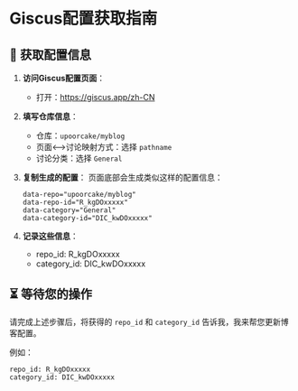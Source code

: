 # Giscus配置获取指南

## 📝 获取配置信息

1. **访问Giscus配置页面**：
   - 打开：https://giscus.app/zh-CN

2. **填写仓库信息**：
   - 仓库：`upoorcake/myblog`
   - 页面⟷讨论映射方式：选择 `pathname`
   - 讨论分类：选择 `General`

3. **复制生成的配置**：
   页面底部会生成类似这样的配置信息：
   ```
   data-repo="upoorcake/myblog"
   data-repo-id="R_kgDOxxxxx"
   data-category="General"
   data-category-id="DIC_kwDOxxxxx"
   ```

4. **记录这些信息**：
   - repo_id: R_kgDOxxxxx
   - category_id: DIC_kwDOxxxxx

## ⏳ 等待您的操作

请完成上述步骤后，将获得的 `repo_id` 和 `category_id` 告诉我，我来帮您更新博客配置。

例如：
```
repo_id: R_kgDOxxxxx
category_id: DIC_kwDOxxxxx
```
